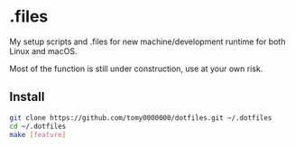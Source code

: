 # .files
My setup scripts and .files for new machine/development runtime for both Linux and macOS.

Most of the function is still under construction, use at your own risk.

## Install

```sh
git clone https://github.com/tomy0000000/dotfiles.git ~/.dotfiles
cd ~/.dotfiles
make [feature]
```
